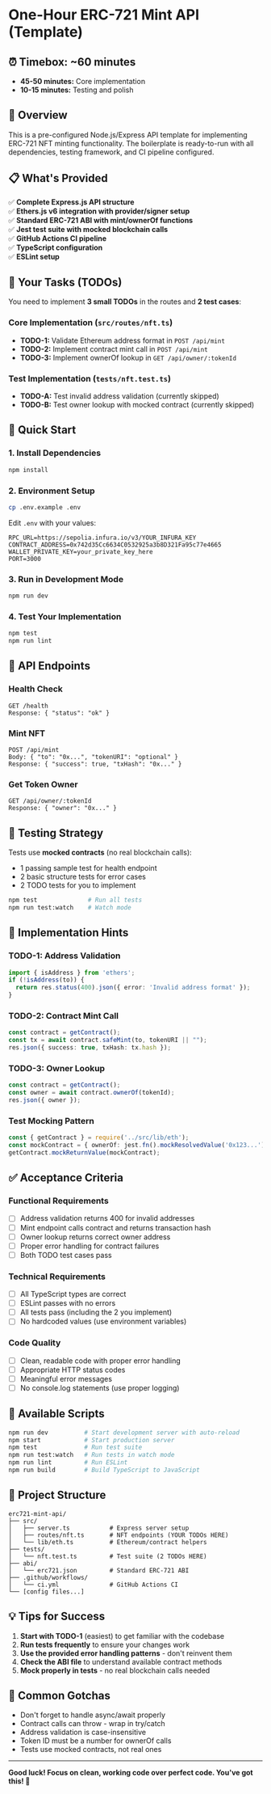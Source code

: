 # One-Hour ERC-721 Mint API (Template)

## ⏰ Timebox: ~60 minutes
- **45-50 minutes:** Core implementation
- **10-15 minutes:** Testing and polish

## 🎯 Overview

This is a pre-configured Node.js/Express API template for implementing ERC-721 NFT minting functionality. The boilerplate is ready-to-run with all dependencies, testing framework, and CI pipeline configured.

## 📋 What's Provided

✅ **Complete Express.js API structure**  
✅ **Ethers.js v6 integration with provider/signer setup**  
✅ **Standard ERC-721 ABI with mint/ownerOf functions**  
✅ **Jest test suite with mocked blockchain calls**  
✅ **GitHub Actions CI pipeline**  
✅ **TypeScript configuration**  
✅ **ESLint setup**  

## 🎯 Your Tasks (TODOs)

You need to implement **3 small TODOs** in the routes and **2 test cases**:

### Core Implementation (`src/routes/nft.ts`)
- **TODO-1:** Validate Ethereum address format in `POST /api/mint`
- **TODO-2:** Implement contract mint call in `POST /api/mint`  
- **TODO-3:** Implement ownerOf lookup in `GET /api/owner/:tokenId`

### Test Implementation (`tests/nft.test.ts`)
- **TODO-A:** Test invalid address validation (currently skipped)
- **TODO-B:** Test owner lookup with mocked contract (currently skipped)

## 🚀 Quick Start

### 1. Install Dependencies
```bash
npm install
```

### 2. Environment Setup
```bash
cp .env.example .env
```

Edit `.env` with your values:
```env
RPC_URL=https://sepolia.infura.io/v3/YOUR_INFURA_KEY
CONTRACT_ADDRESS=0x742d35Cc6634C0532925a3b8D321Fa95c77e4665
WALLET_PRIVATE_KEY=your_private_key_here
PORT=3000
```

### 3. Run in Development Mode
```bash
npm run dev
```

### 4. Test Your Implementation
```bash
npm test
npm run lint
```

## 📡 API Endpoints

### Health Check
```
GET /health
Response: { "status": "ok" }
```

### Mint NFT
```
POST /api/mint
Body: { "to": "0x...", "tokenURI": "optional" }
Response: { "success": true, "txHash": "0x..." }
```

### Get Token Owner
```
GET /api/owner/:tokenId
Response: { "owner": "0x..." }
```

## 🧪 Testing Strategy

Tests use **mocked contracts** (no real blockchain calls):
- 1 passing sample test for health endpoint
- 2 basic structure tests for error cases
- 2 TODO tests for you to implement

```bash
npm test              # Run all tests
npm run test:watch    # Watch mode
```

## 📝 Implementation Hints

### TODO-1: Address Validation
```typescript
import { isAddress } from 'ethers';
if (!isAddress(to)) {
  return res.status(400).json({ error: 'Invalid address format' });
}
```

### TODO-2: Contract Mint Call
```typescript
const contract = getContract();
const tx = await contract.safeMint(to, tokenURI || "");
res.json({ success: true, txHash: tx.hash });
```

### TODO-3: Owner Lookup
```typescript
const contract = getContract();
const owner = await contract.ownerOf(tokenId);
res.json({ owner });
```

### Test Mocking Pattern
```typescript
const { getContract } = require('../src/lib/eth');
const mockContract = { ownerOf: jest.fn().mockResolvedValue('0x123...') };
getContract.mockReturnValue(mockContract);
```

## ✅ Acceptance Criteria

### Functional Requirements
- [ ] Address validation returns 400 for invalid addresses
- [ ] Mint endpoint calls contract and returns transaction hash
- [ ] Owner lookup returns correct owner address
- [ ] Proper error handling for contract failures
- [ ] Both TODO test cases pass

### Technical Requirements  
- [ ] All TypeScript types are correct
- [ ] ESLint passes with no errors
- [ ] All tests pass (including the 2 you implement)
- [ ] No hardcoded values (use environment variables)

### Code Quality
- [ ] Clean, readable code with proper error handling
- [ ] Appropriate HTTP status codes
- [ ] Meaningful error messages
- [ ] No console.log statements (use proper logging)

## 🔧 Available Scripts

```bash
npm run dev          # Start development server with auto-reload
npm start            # Start production server  
npm test             # Run test suite
npm run test:watch   # Run tests in watch mode
npm run lint         # Run ESLint
npm run build        # Build TypeScript to JavaScript
```

## 📁 Project Structure

```
erc721-mint-api/
├── src/
│   ├── server.ts           # Express server setup
│   ├── routes/nft.ts       # NFT endpoints (YOUR TODOs HERE)
│   └── lib/eth.ts          # Ethereum/contract helpers
├── tests/
│   └── nft.test.ts         # Test suite (2 TODOs HERE)  
├── abi/
│   └── erc721.json         # Standard ERC-721 ABI
├── .github/workflows/
│   └── ci.yml              # GitHub Actions CI
└── [config files...]
```

## 💡 Tips for Success

1. **Start with TODO-1** (easiest) to get familiar with the codebase
2. **Run tests frequently** to ensure your changes work
3. **Use the provided error handling patterns** - don't reinvent them
4. **Check the ABI file** to understand available contract methods
5. **Mock properly in tests** - no real blockchain calls needed

## 🚨 Common Gotchas

- Don't forget to handle async/await properly
- Contract calls can throw - wrap in try/catch
- Address validation is case-insensitive  
- Token ID must be a number for ownerOf calls
- Tests use mocked contracts, not real ones

---

**Good luck! Focus on clean, working code over perfect code. You've got this! 🚀**